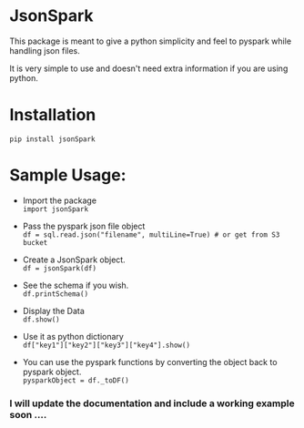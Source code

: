 # JsonSpark

This package is meant to give a python simplicity and feel to pyspark while handling json files.

It is very simple to use and doesn't need extra information if you are using python.

# Installation
`pip install jsonSpark`

# Sample Usage:
* Import the package<Br>
    `
    import jsonSpark
    `
* Pass the pyspark json file object<br>
`
df = sql.read.json("filename", multiLine=True) # or get from S3 bucket
`
* Create a JsonSpark object.<br>
`
df = jsonSpark(df)
`
* See the schema if you wish.<br>
`
df.printSchema()
`
* Display the Data<br>
`
df.show()
`
* Use it as python dictionary<br>
`
df["key1"]["key2"]["key3"]["key4"].show()
`

* You can use the pyspark functions by converting the object back to pyspark object.<br>
`
pysparkObject = df._toDF()
`
### I will update the documentation and include a working example soon .... 
